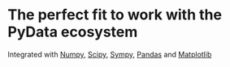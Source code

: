 # The perfect fit to work with the PyData ecosystem

Integrated with [Numpy](https://numpy.org/), [Scipy](https://scipy.org/), [Sympy](https://www.sympy.org/), [Pandas](https://pandas.pydata.org/) and [Matplotlib](https://matplotlib.org/)
